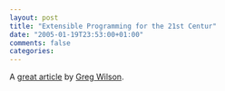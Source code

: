 ```yaml
---
layout: post
title: "Extensible Programming for the 21st Centur"
date: "2005-01-19T23:53:00+01:00"
comments: false
categories: 
---
```


<p>A <a href="http://www.acmqueue.com/modules.php?name=Content&#38;pa=showpage&#38;pid=247&#38;page=1">great article</a> by <a href="http://www.third-bit.com/~gvwilson/gvwilson.html">Greg Wilson</a>.</p>


